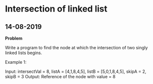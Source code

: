 # Intersection of linked list


## 14-08-2019



**Problem**

Write a program to find the node at which the intersection of two singly linked lists begins.


Example 1:

Input: intersectVal = 8, listA = [4,1,8,4,5], listB = [5,0,1,8,4,5], skipA = 2, skipB = 3
Output: Reference of the node with value = 8









